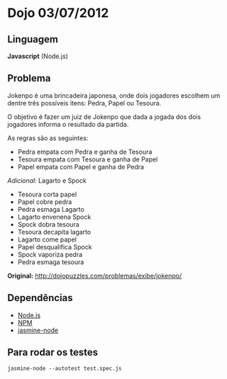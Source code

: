 Dojo 03/07/2012
===============

Linguagem
---------

**Javascript** (Node.js)

Problema
--------

Jokenpo é uma brincadeira japonesa, onde dois jogadores escolhem um dentre três possíveis itens: Pedra, Papel ou Tesoura.

O objetivo é fazer um juiz de Jokenpo que dada a jogada dos dois jogadores informa o resultado da partida.

As regras são as seguintes:

* Pedra empata com Pedra e ganha de Tesoura
* Tesoura empata com Tesoura e ganha de Papel
* Papel empata com Papel e ganha de Pedra


*Adicional*: Lagarto e Spock

* Tesoura corta papel
* Papel cobre pedra
* Pedra esmaga Lagarto
* Lagarto envenena Spock
* Spock dobra tesoura
* Tesoura decapita lagarto
* Lagarto come papel
* Papel desqualifica Spock
* Spock vaporiza pedra
* Pedra esmaga tesoura

**Original:** http://dojopuzzles.com/problemas/exibe/jokenpo/

Dependências
------------

* [Node.js](http://nodejs.org/)
* [NPM](http://npmjs.org/)
* [jasmine-node](https://github.com/mhevery/jasmine-node)

Para rodar os testes
--------------------

    jasmine-node --autotest test.spec.js
